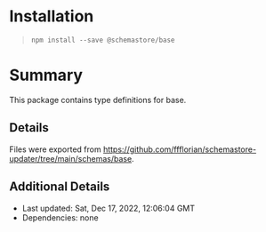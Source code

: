 # Installation
> `npm install --save @schemastore/base`

# Summary
This package contains type definitions for base.

## Details
Files were exported from https://github.com/ffflorian/schemastore-updater/tree/main/schemas/base.

## Additional Details
* Last updated: Sat, Dec 17, 2022, 12:06:04 GMT
* Dependencies: none
